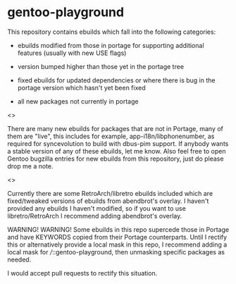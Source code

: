 gentoo-playground
=================
This repository contains ebuilds which fall into the following categories:

* ebuilds modified from those in portage for supporting
  additional features (usually with new USE flags)

* version bumped higher than those yet in the portage tree

* fixed ebuilds for updated dependencies or where there is
  bug in the portage version which hasn't yet been fixed

* all new packages not currently in portage


<<New ebuilds>>

There are many new ebuilds for packages that are not in
Portage, many of them are "live", this includes for example,
app-i18n/libphonenumber, as required for syncevolution to
build with dbus-pim support.  If anybody wants a stable version
of any of these ebuilds, let me know.  Also feel free to open
Gentoo bugzilla entries for new ebuilds from this repository,
just do please drop me a note.

<<libretro>>

Currently there are some RetroArch/libretro ebuilds included
which are fixed/tweaked versions of ebuilds from abendbrot's
overlay.  I haven't provided any ebuilds I haven't modified,
so if you want to use libretro/RetroArch I recommend adding
abendbrot's overlay. 


WARNING! WARNING! Some ebuilds in this repo supercede those in Portage
and have KEYWORDS copied from their Portage counterparts.  Until I rectify
this or alternatively provide a local mask in this repo, I recommend
adding a local mask for */*::gentoo-playground, then unmasking specific
packages as needed.

I would accept pull requests to rectify this situation.
